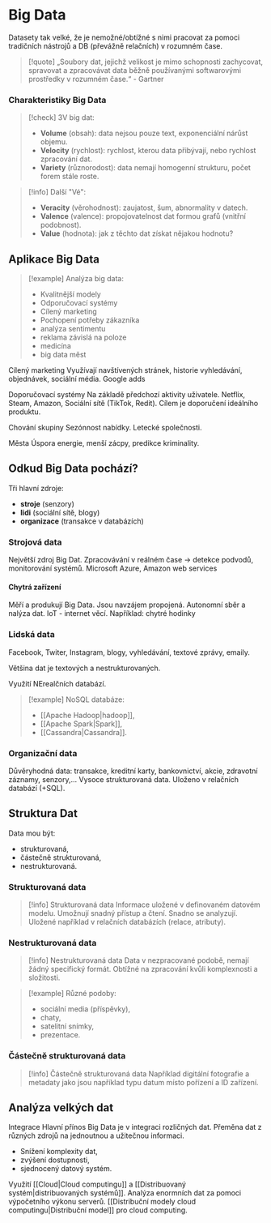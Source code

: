 # Big Data
Datasety tak velké, že je nemožné/obtížné s nimi pracovat za pomoci tradičních nástrojů a DB (převážně relačních) v rozumném čase. 

> [!quote] „Soubory dat, jejichž velikost je mimo schopnosti zachycovat, spravovat a zpracovávat data běžně používanými softwarovými prostředky v rozumném čase.“
> \-  Gartner

### Charakteristiky Big Data
> [!check] 3V big dat:
>- **Volume** (obsah): data nejsou pouze text, exponenciální nárůst objemu.
>- **Velocity** (rychlost): rychlost, kterou data přibývají, nebo rychlost zpracování dat.
>- **Variety** (různorodost): data nemají homogenní strukturu, počet forem stále roste.

 > [!info] Další "Vé":
>- **Veracity** (věrohodnost): zaujatost, šum, abnormality v datech.
>- **Valence** (valence): propojovatelnost dat formou grafů (vnitřní podobnost).
>- **Value** (hodnota): jak z těchto dat získat nějakou hodnotu?

## Aplikace Big Data
> [!example] Analýza big data:
>- Kvalitnější modely
>- Odporučovací systémy
>- Cílený marketing
>- Pochopení potřeby zákazníka
>- analýza sentimentu
>- reklama závislá na poloze
>- medicína
>- big data měst


Cílený marketing
Využívají navštívených stránek, historie vyhledávání, objednávek, sociální média.
Google adds

Doporučovací systémy
Na základě předchozí aktivity uživatele. Netflix, Steam, Amazon, Sociální sítě (TikTok, Redit).
Cílem je doporučení ideálního produktu.

Chování skupiny
Sezónnost nabídky. Letecké společnosti.

Města
Úspora energie, menší zácpy, predikce kriminality. 


## Odkud Big Data pochází?
Tři hlavní zdroje:
- **stroje** (senzory)
- **lidi** (sociální sítě, blogy)
- **organizace** (transakce v databázích)

### Strojová data
Největší zdroj Big Dat. 
Zpracovávání v reálném čase -> detekce podvodů, monitorování systémů. 
Microsoft Azure, Amazon web services

#### Chytrá zařízení
Měří a produkují Big Data. Jsou navzájem propojená. Autonomní sběr a nalýza dat. IoT - internet věcí. 
Například: chytré hodinky

### Lidská data
Facebook, Twiter, Instagram, blogy, vyhledávání, textové zprávy, emaily.

Většina dat je textových a nestrukturovaných. 

Využití NErealčních databází. 

> [!example] NoSQL databáze: 
>- [[Apache Hadoop|hadoop]], 
>- [[Apache Spark|Spark]], 
>- [[Cassandra|Cassandra]].

### Organizační data
Důvěryhodná data: transakce, kreditní karty, bankovnictví, akcie, zdravotní záznamy, senzory,...
Vysoce strukturovaná data. Uloženo v relačních databází (+SQL).

## Struktura Dat
Data mou být:
- strukturovaná, 
- částečně strukturovaná, 
- nestrukturovaná.

### Strukturovaná data
> [!info] Strukturovaná data
>Informace uložené v definovaném datovém modelu. Umožnují snadný přístup a čtení. Snadno se analyzují. Uložené například v relačních databázích (relace, atributy). 

### Nestrukturovaná data
> [!info] Nestrukturovaná data
>Data v nezpracované podobě, nemají žádný specifický formát. Obtížné na zpracování kvůli komplexnosti a složitosti. 

> [!example] Různé podoby:
>- sociální media (příspěvky),
>- chaty,
>- satelitní snímky,
>- prezentace.

### Částečně strukturovaná data
> [!info] Částečně strukturovaná data
>Například digitální fotografie a metadaty jako jsou například typu datum místo pořízení a ID zařízení. 

## Analýza velkých dat

Integrace
Hlavní přínos Big Data je v integraci rozličných dat. Přeměna dat z různých zdrojů na jednoutnou a užitečnou informaci. 
- Snížení komplexity dat,
- zvýšení dostupnosti,
- sjednocený datový systém.

Využití [[Cloud|Cloud computingu]] a [[Distribuovaný systém|distribuovaných systémů]]. Analýza enormních dat za pomoci výpočetního výkonu serverů. [[Distribuční modely cloud computingu|Distribuční model]] pro cloud computing.